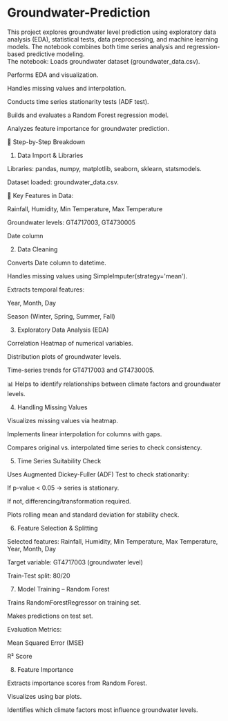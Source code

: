 # Groundwater-Prediction
This project explores groundwater level prediction using exploratory data analysis (EDA), statistical tests, data preprocessing, and machine learning models. The notebook combines both time series analysis and regression-based predictive modeling.\
The notebook:
Loads groundwater dataset (groundwater_data.csv).

Performs EDA and visualization.

Handles missing values and interpolation.

Conducts time series stationarity tests (ADF test).

Builds and evaluates a Random Forest regression model.

Analyzes feature importance for groundwater prediction.

🔹 Step-by-Step Breakdown
1. Data Import & Libraries

Libraries: pandas, numpy, matplotlib, seaborn, sklearn, statsmodels.

Dataset loaded: groundwater_data.csv.

📌 Key Features in Data:

Rainfall, Humidity, Min Temperature, Max Temperature

Groundwater levels: GT4717003, GT4730005

Date column

2. Data Cleaning

Converts Date column to datetime.

Handles missing values using SimpleImputer(strategy='mean').

Extracts temporal features:

Year, Month, Day

Season (Winter, Spring, Summer, Fall)

3. Exploratory Data Analysis (EDA)

Correlation Heatmap of numerical variables.

Distribution plots of groundwater levels.

Time-series trends for GT4717003 and GT4730005.

📊 Helps to identify relationships between climate factors and groundwater levels.

4. Handling Missing Values

Visualizes missing values via heatmap.

Implements linear interpolation for columns with gaps.

Compares original vs. interpolated time series to check consistency.

5. Time Series Suitability Check

Uses Augmented Dickey-Fuller (ADF) Test to check stationarity:

If p-value < 0.05 → series is stationary.

If not, differencing/transformation required.

Plots rolling mean and standard deviation for stability check.

6. Feature Selection & Splitting

Selected features: Rainfall, Humidity, Min Temperature, Max Temperature, Year, Month, Day

Target variable: GT4717003 (groundwater level)

Train-Test split: 80/20

7. Model Training – Random Forest

Trains RandomForestRegressor on training set.

Makes predictions on test set.

Evaluation Metrics:

Mean Squared Error (MSE)

R² Score

8. Feature Importance

Extracts importance scores from Random Forest.

Visualizes using bar plots.

Identifies which climate factors most influence groundwater levels.
